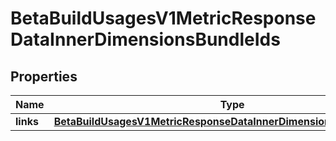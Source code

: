 

# BetaBuildUsagesV1MetricResponseDataInnerDimensionsBundleIds


## Properties

| Name | Type | Description | Notes |
|------------ | ------------- | ------------- | -------------|
|**links** | [**BetaBuildUsagesV1MetricResponseDataInnerDimensionsBundleIdsLinks**](BetaBuildUsagesV1MetricResponseDataInnerDimensionsBundleIdsLinks.md) |  |  [optional] |



